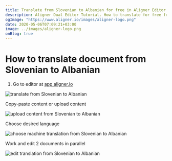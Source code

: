 ```yaml
---
title: Translate from Slovenian to Albanian for free in Aligner Editor
description: Aligner Dual Editor Tutorial. How to translate for free from Slovenian to Albanian. Aligner is multilingual document management platform. 
ogImage: "https://www.aligner.io/images/aligner-logo.png"
date: 2020-05-06T07:09:21+03:00
image: ../images/aligner-logo.png
onBlog: true
---
```


# How to translate document from Slovenian to Albanian

1. Go to editor at [app.aligner.io](https://app.aligner.io "Aligner App web page")

![translate from Slovenian to Albanian](../aligner-blank-editor.png "translate from Slovenian to Albanian")

Copy-paste content or upload content

![upload content from Slovenian to Albanian](../aligner-uploaded-document.png "upload content from Slovenian to Albanian")

Choose desired language

![choose machine translation from Slovenian to Albanian](../aligner-language-dropdown.png "choose machine translation from Slovenian to Albanian")

Work and edit 2 documents in parallel

![edit translation from Slovenian to Albanian](../aligner-double-sitded-editor.png "edit translation from Slovenian to Albanian")

